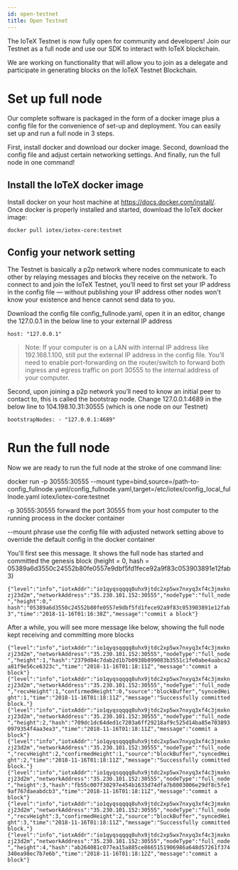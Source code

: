 ```yaml
---
id: open-testnet
title: Open Testnet
---
```


The IoTeX Testnet is now fully open for community and developers! Join our Testnet as a full node and use our SDK to interact with IoTeX blockchain.

We are working on functionality that will allow you to join as a delegate and participate in generating blocks on the IoTeX Testnet Blockchain.

# Set up full node

Our complete software is packaged in the form of a docker image plus a config file for the convenience of set-up and deployment. You can easily set up and run a full node in 3 steps.

First, install docker and download our docker image. Second, download the config file and adjust certain networking settings. And finally, run the full node in one command!

## Install the IoTeX docker image

Install docker on your host machine at https://docs.docker.com/install/. Once docker is properly installed and started, download the IoTeX docker image:

`docker pull iotex/iotex-core:testnet`

## Config your network setting

The Testnet is basically a p2p network where nodes communicate to each other by relaying messages and blocks they receive on the network. To connect to and join the IoTeX Testnet, you’ll need to first set your IP address in the config file — without publishing your IP address other nodes won't know your existence and hence cannot send data to you.

Download the config file config_fullnode.yaml, open it in an editor, change the 127.0.0.1 in the below line to your external IP address

`host: "127.0.0.1"`

> Note: If your computer is on a LAN with internal IP address like 192.168.1.100, still put the external IP address in the config file. You’ll need to enable port-forwarding on the router/switch to forward both ingress and egress traffic on port 30555 to the internal address of your computer.

Second, upon joining a p2p network you’ll need to know an initial peer to contact to, this is called the bootstrap node. Change 127.0.0.1:4689 in the below line to 104.198.10.31:30555 (which is one node on our Testnet)

`
bootstrapNodes:
        - "127.0.0.1:4689"
`

# Run the full node

Now we are ready to run the full node at the stroke of one command line:

docker run -p 30555:30555 --mount type=bind,source=/path-to-config_fullnode.yaml/config_fullnode.yaml,target=/etc/iotex/config_local_fullnode.yaml iotex/iotex-core:testnet

-p 30555:30555 forward the port 30555 from your host computer to the running process in the docker container

--mount phrase use the config file with adjusted network setting above to override the default config in the docker container

You'll first see this message. It shows the full node has started and committed the genesis block (height = 0, hash = 05389a6d3550c24552b80fe0557e9dbf5fd1fece92a9f83c053903891e12fab3)

`
{"level":"info","iotxAddr":"io1qyqsqqqq8uhx9jtdc2xp5wx7nxyq3xf4c3jmxknzj23d2m","networkAddress":"35.230.101.152:30555","nodeType":"full_node","height":0,"
hash":"05389a6d3550c24552b80fe0557e9dbf5fd1fece92a9f83c053903891e12fab3","time":"2018-11-16T01:16:38Z","message":"commit a block"}
`

After a while, you will see more message like below, showing the full node kept receiving and committing more blocks

`
{"level":"info","iotxAddr":"io1qyqsqqqq8uhx9jtdc2xp5wx7nxyq3xf4c3jmxknzj23d2m","networkAddress":"35.230.101.152:30555","nodeType":"full_node","height":1,"hash":"2379d84c7dab2d1b7b0938b899083b3551c1fe0abe4aabca2a81f9e56ce6323c","time":"2018-11-16T01:18:11Z","message":"commit a block"}
{"level":"info","iotxAddr":"io1qyqsqqqq8uhx9jtdc2xp5wx7nxyq3xf4c3jmxknzj23d2m","networkAddress":"35.230.101.152:30555","nodeType":"full_node","recvHeight":1,"confirmedHeight":0,"source":"blockBuffer","syncedHeight":1,"time":"2018-11-16T01:18:11Z","message":"Successfully committed block."}
{"level":"info","iotxAddr":"io1qyqsqqqq8uhx9jtdc2xp5wx7nxyq3xf4c3jmxknzj23d2m","networkAddress":"35.230.101.152:30555","nodeType":"full_node","height":2,"hash":"709dc1dc64ded1c7203a6ff29218af9c525d14ba85e7038930979354f4aa3ea3","time":"2018-11-16T01:18:11Z","message":"commit a block"}
{"level":"info","iotxAddr":"io1qyqsqqqq8uhx9jtdc2xp5wx7nxyq3xf4c3jmxknzj23d2m","networkAddress":"35.230.101.152:30555","nodeType":"full_node","recvHeight":2,"confirmedHeight":1,"source":"blockBuffer","syncedHeight":2,"time":"2018-11-16T01:18:11Z","message":"Successfully committed block."}
{"level":"info","iotxAddr":"io1qyqsqqqq8uhx9jtdc2xp5wx7nxyq3xf4c3jmxknzj23d2m","networkAddress":"35.230.101.152:30555","nodeType":"full_node","height":3,"hash":"fb55c007f30297e454b1633d74dfa7b8003006e29df8c5fe19af767daeabdcb3","time":"2018-11-16T01:18:11Z","message":"commit a block"}
{"level":"info","iotxAddr":"io1qyqsqqqq8uhx9jtdc2xp5wx7nxyq3xf4c3jmxknzj23d2m","networkAddress":"35.230.101.152:30555","nodeType":"full_node","recvHeight":3,"confirmedHeight":2,"source":"blockBuffer","syncedHeight":3,"time":"2018-11-16T01:18:11Z","message":"Successfully committed block."}
{"level":"info","iotxAddr":"io1qyqsqqqq8uhx9jtdc2xp5wx7nxyq3xf4c3jmxknzj23d2m","networkAddress":"35.230.101.152:30555","nodeType":"full_node","height":4,"hash":"ab264081c077ea15a885ce8665151906986a648d57261f374340ea98ec7b7e6b","time":"2018-11-16T01:18:12Z","message":"commit a block"}
`
